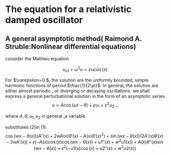 # The equation for a relativistic damped oscillator 
## A general asymptotic method( Raimond A. Struble:Nonlinear differential equations)
   consider the Mathieu equation

  $$ \begin{equation}
   u_{xx}+\omega^2 u=\varepsilon u\cos(x) 
   \end{equation}
  $$
   
 For $\varepsilon=0 $, the solution are the uniformly bounded, simple harmonic functions of period $\frac{1}{2\pi}$.  In general, the        solution are either almost periodic , or diverging or decaying oscillations. we shall express a general perturbational solution in the form of an asymptotic series
  $$ \begin{equation} u=A \cos(\omega t-\theta)+\varepsilon u_1+\varepsilon^2u_2... \end{equation}$$
  
  where $A,\theta,u_1,u_2$  in general ,a variable.
  
  substituted (2)in (1):
 $$ 
 \cos (w x-\theta (x)) \left(A''(x)+2 w A(x) \theta '(x)-A(x) \theta '(x)^2\right)+\sin (w  x-\theta (x)) \left(2 A'(x) \theta '(x)-2 w A'(x)\right)+\epsilon  \left(-A(x) \cos (x) \cos (w x-\theta (x))+\text{u1}''(x)+w^2 \text{u1}(x)\right)+
A(x) \theta ''(x) \sin (w x-\theta (x))+\epsilon ^2 \left(-\text{u1}(x) \cos (x)+\text{u2}''(x)+w^2 \text{u2}(x)\right)
 $$
 
  
  
